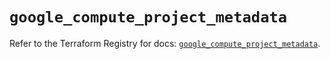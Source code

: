 # `google_compute_project_metadata`

Refer to the Terraform Registry for docs: [`google_compute_project_metadata`](https://registry.terraform.io/providers/hashicorp/google/5.33.0/docs/resources/compute_project_metadata).
